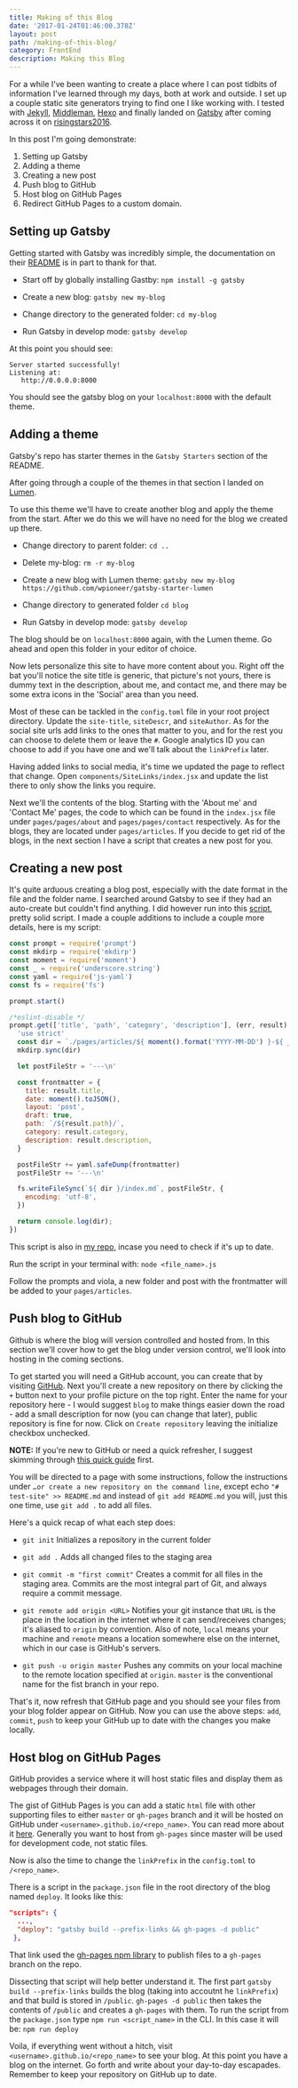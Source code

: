 ```yaml
---
title: Making of this Blog
date: '2017-01-24T01:46:00.378Z'
layout: post
path: /making-of-this-blog/
category: FrontEnd
description: Making this Blog
---
```


For a while I've been wanting to create a place where I can post tidbits of information I've learned through my days, both at work and outside. I set up a couple static site generators trying to find one I like working with. I tested with [Jekyll](https://jekyllrb.com/), [Middleman](https://middlemanapp.com/), [Hexo](https://hexo.io/) and finally landed on [Gatsby](https://www.staticgen.com/gatsby) after coming across it on [risingstars2016](https://risingstars2016.js.org/).

In this post I'm going demonstrate:
1. Setting up Gatsby
2. Adding a theme
3. Creating a new post
4. Push blog to GitHub
5. Host blog on GitHub Pages
6. Redirect GitHub Pages to a custom domain.


## Setting up Gatsby

Getting started with Gatsby was incredibly simple, the documentation on their [README](https://github.com/gatsbyjs/gatsby/blob/master/README.md) is in part to thank for that.

- Start off by globally installing Gastby: `npm install -g gatsby`

- Create a new blog: `gatsby new my-blog`

- Change directory to the generated folder: `cd my-blog`

- Run Gatsby in develop mode: `gatsby develop`

At this point you should see:
```
Server started successfully!
Listening at:
   http://0.0.0.0:8000
```
You should see the gatsby blog on your `localhost:8000` with the default theme.

## Adding a theme

Gatsby's repo has starter themes in the `Gatsby Starters` section of the README.

After going through a couple of the themes in that section I landed on  [Lumen](https://github.com/wpioneer/gatsby-starter-lumen).

To use this theme we'll have to create another blog and apply the theme from the start. After we do this we will have no need for the blog we created up there.

- Change directory to parent folder: `cd ..`

- Delete my-blog: `rm -r my-blog`

- Create a new blog with Lumen theme: `gatsby new my-blog https://github.com/wpioneer/gatsby-starter-lumen`

- Change directory to generated folder `cd blog`

- Run Gatsby in develop mode: `gatsby develop`

The blog should be on `localhost:8000` again, with the Lumen theme. Go ahead and open this folder in your editor of choice.

Now lets personalize this site to have more content about you. Right off the bat you'll notice the site title is generic, that picture's not yours, there is dummy text in the description, about me, and contact me, and there may be some extra icons in the 'Social' area than you need.

Most of these can be tackled in the `config.toml` file in your root project directory. Update the `site-title`, `siteDescr`, and `siteAuthor`. As for the social site urls add links to the ones that matter to you, and for the rest you can choose to delete them or leave the `#`. Google analytics ID you can choose to add if you have one and we'll talk about the `linkPrefix` later.

Having added links to social media, it's time we updated the page to reflect that change. Open `components/SiteLinks/index.jsx` and update the list there to only show the links you require.

Next we'll the contents of the blog. Starting with the 'About me' and 'Contact Me' pages, the code to which can be found in the `index.jsx` file under `pages/pages/about` and `pages/pages/contact` respectively. As for the blogs, they are located under `pages/articles`. If you decide to get rid of the blogs, in the next section I have a script that creates a new post for you.

## Creating a new post

It's quite arduous creating a blog post, especially with the date format in the file and the folder name. I searched around Gatsby to see if they had an auto-create but couldn't find anything. I did however run into this [script](https://github.com/pamo/pamo.github.io/blob/development/new_post.js), pretty solid script. I made a couple additions to include a couple more details, here is my script:

```Javascript
const prompt = require('prompt')
const mkdirp = require('mkdirp')
const moment = require('moment')
const _ = require('underscore.string')
const yaml = require('js-yaml')
const fs = require('fs')

prompt.start()

/*eslint-disable */
prompt.get(['title', 'path', 'category', 'description'], (err, result) => {
  'use strict'
  const dir = `./pages/articles/${ moment().format('YYYY-MM-DD') }-${ _.slugify(result.path) }`
  mkdirp.sync(dir)

  let postFileStr = '---\n'

  const frontmatter = {
    title: result.title,
    date: moment().toJSON(),
    layout: 'post',
    draft: true,
    path: `/${result.path}/`,
    category: result.category,
    description: result.description,
  }

  postFileStr += yaml.safeDump(frontmatter)
  postFileStr += '---\n'

  fs.writeFileSync(`${ dir }/index.md`, postFileStr, {
    encoding: 'utf-8',
  })

  return console.log(dir);
})
```

This script is also in [my repo](https://github.com/RonakR/ronakraithatha.github.io/blob/master/new_post.js), incase you need to check if it's up to date.

Run the script in your terminal with: `node <file_name>.js`

Follow the prompts and viola, a new folder and post with the frontmatter will be added to your `pages/articles`.

## Push blog to GitHub

Github is where the blog will version controlled and hosted from. In this section we'll cover how to get the blog under version control, we'll look into hosting in the coming sections.

To get started you will need a GitHub account, you can create that by visiting [GitHub](https://www.github.com). Next you'll create a new repository on there by clicking the `+` button next to your profile picture on the top right. Enter the name for your repository here - I would suggest `blog` to make things easier down the road - add a small description for now (you can change that later), public repository is fine for now. Click on `Create repository` leaving the initialize checkbox unchecked.

**NOTE:** If you're new to GitHub or need a quick refresher, I suggest skimming through [this quick guide](http://rogerdudler.github.io/git-guide/) first.

You will be directed to a page with some instructions, follow the instructions under `…or create a new repository on the command line`, except echo `"# test-site" >> README.md` and instead of `git add README.md` you will, just this one time, use `git add .` to add all files.

Here's a quick recap of what each step does:

- `git init` Initializes a repository in the current folder

- `git add .` Adds all changed files to the staging area

- `git commit -m "first commit"` Creates a commit for all files in the staging area. Commits are the most integral part of Git, and always require a commit message.

- `git remote add origin <URL>` Notifies your git instance that `URL` is the place in the location in the internet where it can send/receives changes; it's aliased to `origin` by convention. Also of note, `local` means your machine and `remote` means a location somewhere else on the internet, which in our case is GitHub's servers.

- `git push -u origin master` Pushes any commits on your local machine to the remote location specified at `origin`. `master` is the conventional name for the fist branch in your repo.

That's it, now refresh that GitHub page and you should see your files from your blog folder appear on GitHub. Now you can use the above steps: `add`, `commit`, `push` to keep your GitHub up to date with the changes you make locally.

## Host blog on GitHub Pages

GitHub provides a service where it will host static files and display them as webpages through their domain.

The gist of GitHub Pages is you can add a static `html` file with other supporting files to either `master` or `gh-pages` branch and it will be hosted on GitHub under `<username>.github.io/<repo_name>`. You can read more about it [here](https://pages.github.com/). Generally you want to host from `gh-pages` since master will be used for development code, not static files.

Now is also the time to change the `linkPrefix` in the `config.toml` to `/<repo_name>`.

There is a script in the `package.json` file in the root directory of the blog named `deploy`. It looks like this:
```JSON
"scripts": {
  ...,
  "deploy": "gatsby build --prefix-links && gh-pages -d public"
 },
```
That link used the [gh-pages npm library](https://www.npmjs.com/package/gh-pages) to publish files to a `gh-pages` branch on the repo.

Dissecting that script will help better understand it. The first part `gatsby build --prefix-links` builds the blog (taking into accoutnt he `linkPrefix`) and that build is stored in `/public`. `gh-pages -d public` then takes the contents of `/public` and creates a `gh-pages` with them. To run the script from the `package.json` type `npm run <script_name>` in the CLI. In this case it will be: `npm run deploy`

Voila, if everything went without a hitch, visit `<username>.github.io/<repo_name>` to see your blog. At this point you have a blog on the internet. Go forth and write about your day-to-day escapades. Remember to keep your repository on GitHub up to date.


